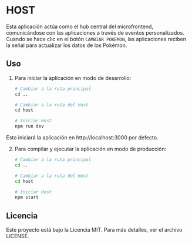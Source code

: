# HOST

Esta aplicación actúa como el hub central del microfrontend, comunicándose con las aplicaciones a través de eventos personalizados. Cuando se hace clic en el botón `CAMBIAR POKÉMON`, las aplicaciones reciben la señal para actualizar los datos de los Pokémon.

## Uso

1. Para iniciar la aplicación en modo de desarrollo:

   ```bash
   # Cambiar a la ruta principal
   cd ..

   # Cambiar a la ruta del Host
   cd host

   # Iniciar Host
   npm run dev
   ```

Esto iniciará la aplicación en http://localhost:3000 por defecto.

2. Para compilar y ejecutar la aplicación en modo de producción:

   ```bash
   # Cambiar a la ruta principal
   cd ..

   # Cambiar a la ruta del Host
   cd host

   # Iniciar Host
   npm start
   ```

## Licencia

Este proyecto está bajo la Licencia MIT. Para más detalles, ver el archivo LICENSE.
